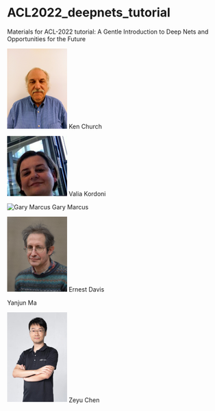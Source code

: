 # ACL2022_deepnets_tutorial
Materials for ACL-2022 tutorial: A Gentle Introduction to Deep Nets and Opportunities for the Future

<p>
<img src="instructors/KenChurch.jpg" alt="Ken Church" width=140> Ken Church
<p>
<img src="instructors/ValiaKordoni.jpeg" alt="Valia Kordoni" width=140> Valia Kordoni
<p>
<img src="http://garymarcus.com/rw_common/images/r9Z9V9K2RNuITm5s6lAdLw_thumb_c987.jpg" alt="Gary Marcus" width=140> Gary Marcus <p>
<img src="instructors/ErnestDavis.jpg" alt="Ernest Davis" width=140> Ernest Davis
<p>
Yanjun Ma
<p>
<img src="instructors/ZeyuChen.jpg" alt="Zeyu Chen" width=140> Zeyu Chen







